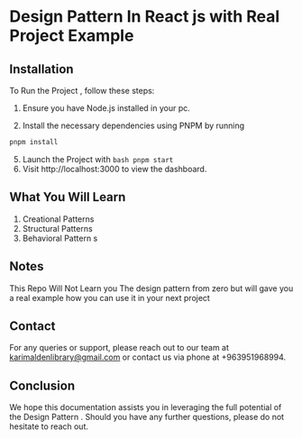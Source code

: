 # Design Pattern In React js with Real Project Example 




## Installation

To Run  the Project , follow these steps:

1. Ensure you have Node.js  installed in your pc.

2. Install the necessary dependencies using PNPM by running 
```bash
pnpm install
```

5. Launch the Project with 
```bash pnpm start ```
6. Visit http://localhost:3000 to view the dashboard.



## What You Will Learn 


1. Creational Patterns
2. Structural Patterns
3. Behavioral Pattern s


## Notes 

This Repo Will Not Learn you The design pattern from zero 
but will gave you a real example how you can use it in your next project 
## Contact

For any queries or support, please reach out to our team at karimaldenlibrary@gmail.com or contact us via phone at +963951968994.

## Conclusion

We hope this documentation assists you in leveraging the full potential of the Design Pattern . Should you have any further questions, please do not hesitate to reach out.

